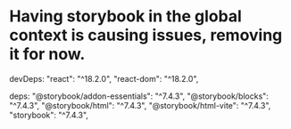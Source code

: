 # Having storybook in the global context is causing issues, removing it for now.

devDeps:
"react": "^18.2.0",
"react-dom": "^18.2.0",

deps:
"@storybook/addon-essentials": "^7.4.3",
"@storybook/blocks": "^7.4.3",
"@storybook/html": "^7.4.3",
"@storybook/html-vite": "^7.4.3",
"storybook": "^7.4.3",
